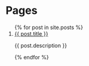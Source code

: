 # Pages

<ol>
{% for post in site.posts %}
<li><a href="{{ post.url }}">{{ post.title }}</a><p>{{ post.description }}</p></li>
{% endfor %}
</ol>